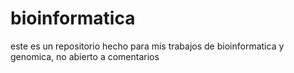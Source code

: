 # bioinformatica
este es un repositorio hecho para mis trabajos de bioinformatica y genomica, no abierto a comentarios
